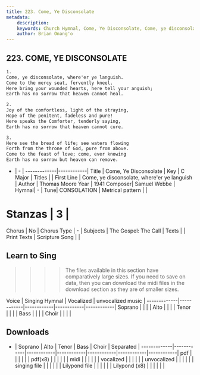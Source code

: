 ```yaml
---
title: 223. Come, Ye Disconsolate
metadata:
    description: 
    keywords: Church Hymnal, Come, Ye Disconsolate, Come, ye disconsolate, where&#039;er ye languish, 
    author: Brian Onang'o
---
```



## 223. COME, YE DISCONSOLATE

```txt
1.
Come, ye disconsolate, where'er ye languish.
Come to the mercy seat, fervently kneel.
Here bring your wounded hearts, here tell your anguish;
Earth has no sorrow that heaven cannot heal.

2.
Joy of the comfortless, light of the straying,
Hope of the penitent, fadeless and pure!
Here speaks the Comforter, tenderly saying,
Earth has no sorrow that heaven cannot cure.

3.
Here see the bread of life; see waters flowing
Forth from the throne of God, pure from above.
Come to the feast of love; come, ever knowing
Earth has no sorrow but heaven can remove.

```

- |   -  |
-------------|------------|
Title | Come, Ye Disconsolate |
Key | C Major |
Titles |  |
First Line | Come, ye disconsolate, where&#039;er ye languish |
Author | Thomas Moore
Year | 1941
Composer| Samuel Webbe |
Hymnal|  - |
Tune| CONSOLATION |
Metrical pattern | |
# Stanzas | 3 |
Chorus | No |
Chorus Type | - |
Subjects | The Gospel: The Call |
Texts |  |
Print Texts | 
Scripture Song |  |
  
## Learn to Sing

>>>> The files available in this section have comparatively large sizes. If you need to save on data, then you can download the midi files in the download section as they are of smaller sizes.

Voice |  Singing Hymnal | Vocalized | unvocalized music |
-------------|------------|------------|------------|------------|
Soprano | | | |
Alto | | | |
Tenor | | | |
Bass | | | |
Choir | | | |

## Downloads

- |  Soprano | Alto | Tenor | Bass | Choir | Separated |
-------------|------------|------------|------------|------------|------------|------------|
pdf | | | | | |
pdf(x8) | | | | | |
midi | | | | | |
vocalized | | | | | |
unvocalized | | | | | |
singing file | | | | | |
Lilypond file | | | | | |
Lilypond (x8) | | | | | |
  